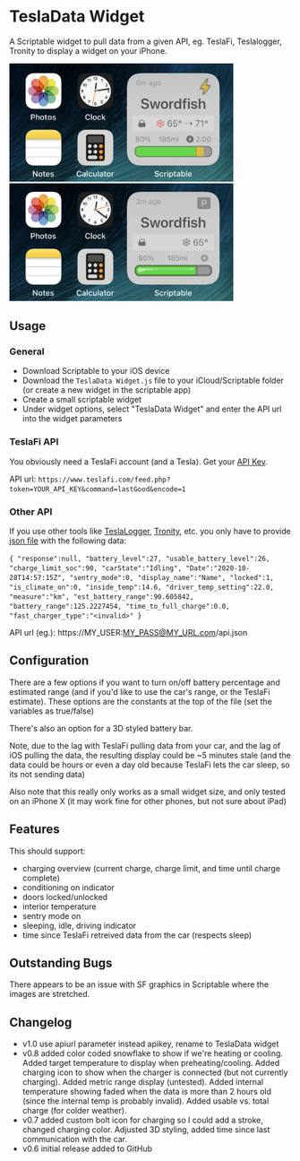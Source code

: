 # TeslaData Widget
A Scriptable widget to pull data from a given API, eg. TeslaFi, Teslalogger, Tronity to display a widget on your iPhone. 

<img src="TeslaFi_Screen.v8.png" width="400" /> &nbsp; <img src="TeslaFi_Screen-B.v8.png" width="400" />

## Usage
### General

* Download Scriptable to your iOS device
* Download the `TeslaData Widget.js` file to your iCloud/Scriptable folder (or create a new widget in the scriptable app)
* Create a small scriptable widget
* Under widget options, select "TeslaData Widget" and enter the API url into the widget parameters

### TeslaFi API
You obviously need a TeslaFi account (and a Tesla). Get your [API Key](https://teslafi.com/api.php).

API url: `https://www.teslafi.com/feed.php?token=YOUR_API_KEY&command=lastGood&encode=1`

### Other API
If you use other tools like [TeslaLogger](https://github.com/bassmaster187/TeslaLogger), [Tronity](https://tronity.io/home/5OiA7SfA), etc. you only have to provide [json file](api.json) with the following data:

`
{
   "response":null,
   "battery_level":27,
   "usable_battery_level":26,
   "charge_limit_soc":90,
   "carState":"Idling",
   "Date":"2020-10-28T14:57:15Z",
   "sentry_mode":0,
   "display_name":"Name",
   "locked":1,
   "is_climate_on":0,
   "inside_temp":14.6,
   "driver_temp_setting":22.0,
   "measure":"km",
   "est_battery_range":90.605842,
   "battery_range":125.2227454,
   "time_to_full_charge":0.0,
   "fast_charger_type":"<invalid>"
}
`

API url (eg.): https://MY_USER:MY_PASS@MY_URL.com/api.json

## Configuration

There are a few options if you want to turn on/off battery percentage and estimated range (and if you'd like to use the car's range, or the TeslaFi estimate). These options are the constants at the top of the file (set the variables as true/false)

There's also an option for a 3D styled battery bar.

Note, due to the lag with TeslaFi pulling data from your car, and the lag of iOS pulling the data, the resulting display could be ~5 minutes stale (and the data could be hours or even a day old because TeslaFi lets the car sleep, so its not sending data)

Also note that this really only works as a small widget size, and only tested on an iPhone X (it may work fine for other phones, but not sure about iPad)

## Features

This should support:
* charging overview (current charge, charge limit, and time until charge complete)
* conditioning on indicator
* doors locked/unlocked
* interior temperature
* sentry mode on
* sleeping, idle, driving indicator
* time since TeslaFi retreived data from the car (respects sleep)

## Outstanding Bugs

There appears to be an issue with SF graphics in Scriptable where the images are stretched. 

## Changelog

- v1.0 use apiurl parameter instead apikey, rename to TeslaData widget
- v0.8 added color coded snowflake to show if we're heating or cooling. Added target temperature to display when preheating/cooling. Added charging icon to show when the charger is connected (but not currently charging). Added metric range display (untested). Added internal temperature showing faded when the data is more than 2 hours old (since the internal temp is probably invalid). Added usable vs. total charge (for colder weather).
- v0.7 added custom bolt icon for charging so I could add a stroke, changed charging color. Adjusted 3D styling, added time since last communication with the car.  
- v0.6 initial release added to GitHub  
